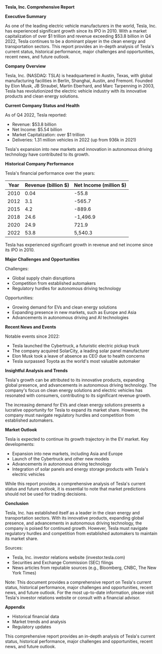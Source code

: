 **Tesla, Inc. Comprehensive Report**

**Executive Summary**

As one of the leading electric vehicle manufacturers in the world, Tesla, Inc. has experienced significant growth since its IPO in 2010. With a market capitalization of over $1 trillion and revenue exceeding $53.8 billion in Q4 2022, Tesla continues to be a dominant player in the clean energy and transportation sectors. This report provides an in-depth analysis of Tesla's current status, historical performance, major challenges and opportunities, recent news, and future outlook.

**Company Overview**

Tesla, Inc. (NASDAQ: TSLA) is headquartered in Austin, Texas, with global manufacturing facilities in Berlin, Shanghai, Austin, and Fremont. Founded by Elon Musk, JB Straubel, Martin Eberhard, and Marc Tarpenning in 2003, Tesla has revolutionized the electric vehicle industry with its innovative products and clean energy solutions.

**Current Company Status and Health**

As of Q4 2022, Tesla reported:

* Revenue: $53.8 billion
* Net Income: $5.54 billion
* Market Capitalization: over $1 trillion
* Deliveries: 1.31 million vehicles in 2022 (up from 936k in 2021)

Tesla's expansion into new markets and innovation in autonomous driving technology have contributed to its growth.

**Historical Company Performance**

Tesla's financial performance over the years:

| Year | Revenue (billion $) | Net Income (million $) |
| --- | --- | --- |
| 2010 | 0.04 | -55.8 |
| 2012 | 3.1 | -565.7 |
| 2015 | 4.2 | -889.6 |
| 2018 | 24.6 | -1,496.9 |
| 2020 | 24.9 | 721.9 |
| 2022 | 53.8 | 5,540.3 |

Tesla has experienced significant growth in revenue and net income since its IPO in 2010.

**Major Challenges and Opportunities**

Challenges:

* Global supply chain disruptions
* Competition from established automakers
* Regulatory hurdles for autonomous driving technology

Opportunities:

* Growing demand for EVs and clean energy solutions
* Expanding presence in new markets, such as Europe and Asia
* Advancements in autonomous driving and AI technologies

**Recent News and Events**

Notable events since 2022:

* Tesla launched the Cybertruck, a futuristic electric pickup truck
* The company acquired SolarCity, a leading solar panel manufacturer
* Elon Musk took a leave of absence as CEO due to health concerns
* Tesla surpassed Toyota as the world's most valuable automaker

**Insightful Analysis and Trends**

Tesla's growth can be attributed to its innovative products, expanding global presence, and advancements in autonomous driving technology. The company's focus on clean energy solutions and electric vehicles has resonated with consumers, contributing to its significant revenue growth.

The increasing demand for EVs and clean energy solutions presents a lucrative opportunity for Tesla to expand its market share. However, the company must navigate regulatory hurdles and competition from established automakers.

**Market Outlook**

Tesla is expected to continue its growth trajectory in the EV market. Key developments:

* Expansion into new markets, including Asia and Europe
* Launch of the Cybertruck and other new models
* Advancements in autonomous driving technology
* Integration of solar panels and energy storage products with Tesla's electric vehicles

While this report provides a comprehensive analysis of Tesla's current status and future outlook, it is essential to note that market predictions should not be used for trading decisions.

**Conclusion**

Tesla, Inc. has established itself as a leader in the clean energy and transportation sectors. With its innovative products, expanding global presence, and advancements in autonomous driving technology, the company is poised for continued growth. However, Tesla must navigate regulatory hurdles and competition from established automakers to maintain its market share.

Sources:

* Tesla, Inc. investor relations website (investor.tesla.com)
* Securities and Exchange Commission (SEC) filings
* News articles from reputable sources (e.g., Bloomberg, CNBC, The New York Times)

Note: This document provides a comprehensive report on Tesla's current status, historical performance, major challenges and opportunities, recent news, and future outlook. For the most up-to-date information, please visit Tesla's investor relations website or consult with a financial advisor.

**Appendix**

* Historical financial data
* Market trends and analysis
* Regulatory updates

This comprehensive report provides an in-depth analysis of Tesla's current status, historical performance, major challenges and opportunities, recent news, and future outlook.